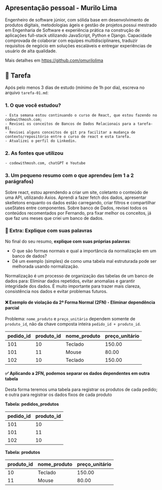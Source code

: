 ## Apresentação pessoal - Murilo Lima

Engenheiro de software júnior, com sólida base em desenvolvimento de produtos digitais, metodologias ágeis e gestão de projetos.possui mestrado em Engenharia de Software e experiência prática na construção de aplicações full-stack utilizando JavaScript, Python e Django. Capacidade comprovada de colaborar com equipes multidisciplinares, traduzir requisitos de negócio em soluções escaláveis e entregar experiências de usuário de alta qualidade.

Mais detalhes em https://github.com/omurilolima

## 📝 Tarefa

Após pelo menos 3 dias de estudo (mínimo de 1h por dia), escreva no arquivo `tarefa-01.md`:

### 1. O que você estudou?

    - Esta semana estou continuando o curso de React, que estou fazendo no codewithmosh.com;
    - Revisei os conceitos de Bancos de Dados Relacionais para a tarefa-01.
    - Revisei alguns conceitos de git pra facilitar a mudança de contexto/repositório entre o curso de react e esta tarefa.
    - Atualizei o perfil do Linkedin.

### 2. As fontes que utilizou

    - codewithmosh.com, chatGPT e Youtube

### 3. Um pequeno resumo com o que aprendeu (em 1 a 2 parágrafos)

Sobre react, estou aprendendo a criar um site, coletanto o conteúdo de uma API, utilizando Axios. Aprendi a fazer fetch dos dados, apresentar skelletons enquanto os dados estão carregando, criar filtros e compartilhar useStates entre componentes.
Sobre banco de Dados, revisei todos os conteúdos recomentados por Fernando, pra fixar melhor os conceitos, já que faz uns meses que criei um banco de dados.

### 💬 Extra: Explique com suas palavras

No final do seu resumo, **explique com suas próprias palavras**:

- O que são formas normais e qual a importância da normalização em um banco de dados?
- Dê um exemplo (simples) de como uma tabela mal estruturada pode ser melhorada usando normalização.

Normalização é um processo de organização das tabelas de um banco de dados para: Eliminar dados repetidos, evitar anomalias e garantir integridade dos dados. É muito importante para trazer mais clareza, consistência nos dados e evitar problemas futuros.

#### ❌ Exemplo de violação da 2ª Forma Normal (2FN) - Eliminar dependência parcial

Problema: `nome_produto` e `preço_unitário` dependem somente de `produto_id`, não da chave composta inteira `pedido_id + produto_id`.

| pedido_id | produto_id | nome_produto | preço_unitário |
| --------- | ---------- | ------------ | -------------- |
| 101       | 10         | Teclado      | 150.00         |
| 101       | 11         | Mouse        | 80.00          |
| 102       | 10         | Teclado      | 150.00         |

#### ✅ Aplicando a 2FN, podemos separar os dados dependentes em outra tabela

Desta forma teremos uma tabela para registrar os produtos de cada pedido; e outra para registrar os dados fixos de cada produto

**Tabela: pedidos_produtos**

| pedido_id | produto_id |
| --------- | ---------- |
| 101       | 10         |
| 101       | 11         |
| 102       | 10         |

**Tabela: produtos**

| produto_id | nome_produto | preço_unitário |
| ---------- | ------------ | -------------- |
| 10         | Teclado      | 150.00         |
| 11         | Mouse        | 80.00          |
